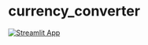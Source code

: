 # currency_converter
[![Streamlit App](https://static.streamlit.io/badges/streamlit_badge_black_white.svg)](https://static.streamlit.io/pavithvish/currency_converter/main/currency.py)

